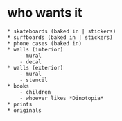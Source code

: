 
# who wants it

    * skateboards (baked in | stickers)
    * surfboards (baked in | stickers)
    * phone cases (baked in) 
    * walls (interior)
        - mural
        - decal
    * walls (exterior)
        - mural
        - stencil
    * books
        - children
        - whoever likes *Dinotopia* 
    * prints
    * originals

